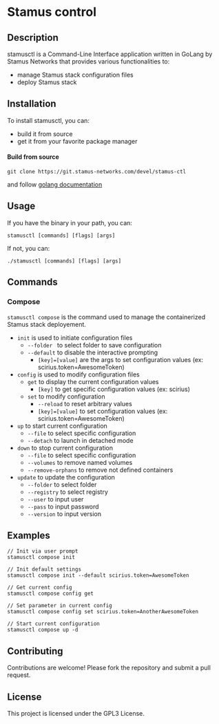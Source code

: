 # Stamus control

## Description
stamusctl is a Command-Line Interface application written in GoLang by Stamus Networks that provides various functionalities to:
- manage Stamus stack configuration files
- deploy Stamus stack

## Installation
To install stamusctl, you can:
- build it from source
- get it from your favorite package manager

#### Build from source
```
git clone https://git.stamus-networks.com/devel/stamus-ctl
```
and follow [golang documentation](https://go.dev/doc/tutorial/compile-install)

## Usage
If you have the binary in your path, you can:
```
stamusctl [commands] [flags] [args]
```
If not, you can:
```
./stamusctl [commands] [flags] [args]
```

## Commands

### Compose
`stamusctl compose` is the command used to manage the containerized Stamus stack deployement.

- `init` is used to initiate configuration files
  - `--folder ` to select folder to save configuration
  - `--default` to disable the interactive prompting
    - `[key]=[value]` are the args to set configuration values (ex: scirius.token=AwesomeToken)
- `config` is used to modify configuration files
  - `get` to display the current configuration values
    - `[key]` to get specific configuration values (ex: scirius)
  - `set` to modify configuration
    - `--reload` to reset arbitrary values
    - `[key]=[value]` to set configuration values (ex: scirius.token=AwesomeToken)
- `up` to start current configuration
  - `--file` to select specific configuration
  - `--detach` to launch in detached mode
- `down` to stop current configuration
  - `--file` to select specific configuration
  - `--volumes` to remove named volumes
  - `--remove-orphans` to remove not defined containers
- `update` to update the configuration
  - `--folder` to select folder
  - `--registry` to select registry
  - `--user` to input user
  - `--pass` to input password
  - `--version` to input version


## Examples
```
// Init via user prompt
stamusctl compose init

// Init default settings
stamusctl compose init --default scirius.token=AwesomeToken

// Get current config
stamusctl compose config get

// Set parameter in current config
stamusctl compose config set scirius.token=AnotherAwesomeToken

// Start current configuration
stamusctl compose up -d
```

## Contributing
Contributions are welcome! Please fork the repository and submit a pull request.

## License
This project is licensed under the GPL3 License.